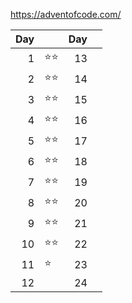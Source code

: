 https://adventofcode.com/

| Day |              | Day |     | 
|----:|:-------------|----:|-----|
|   1 | :star::star: |  13 |     |
|   2 | :star::star: |  14 |     |
|   3 | :star::star: |  15 |     |
|   4 | :star::star: |  16 |     |
|   5 | :star::star: |  17 |     |
|   6 | :star::star: |  18 |     |
|   7 | :star::star: |  19 |     |
|   8 | :star::star: |  20 |     |
|   9 | :star::star: |  21 |     |
|  10 | :star::star: |  22 |     |
|  11 | :star:       |  23 |     |
|  12 |              |  24 |     |